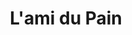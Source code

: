 ---
title: "L'ami du Pain"
url: /cherbourg-en-cotentin/lami-du-pain-rue-du-val-de-la-crespiniere/
shop: boulangerie
---
